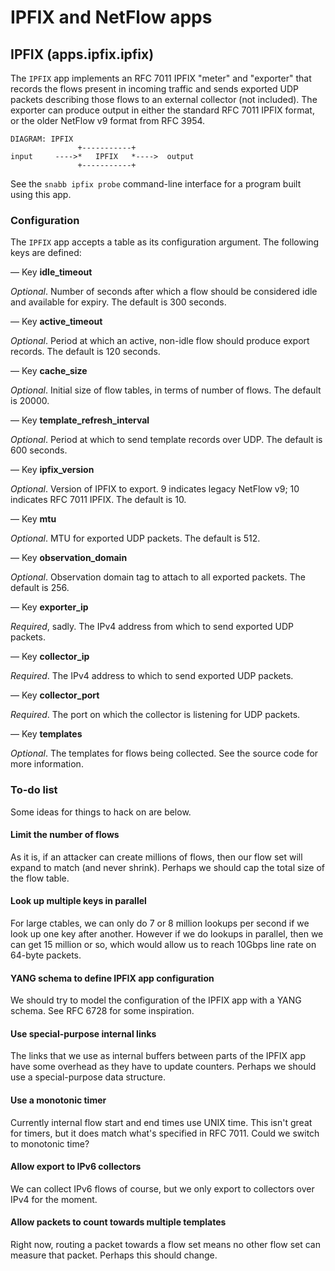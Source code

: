 # IPFIX and NetFlow apps

## IPFIX (apps.ipfix.ipfix)

The `IPFIX` app implements an RFC 7011 IPFIX "meter" and "exporter"
that records the flows present in incoming traffic and sends exported
UDP packets describing those flows to an external collector (not
included).  The exporter can produce output in either the standard RFC
7011 IPFIX format, or the older NetFlow v9 format from RFC 3954.

    DIAGRAM: IPFIX
                   +-----------+
    input     ---->*   IPFIX   *---->  output
                   +-----------+

See the `snabb ipfix probe` command-line interface for a program built
using this app.

### Configuration

The `IPFIX` app accepts a table as its configuration argument. The
following keys are defined:

— Key **idle_timeout**

*Optional*.  Number of seconds after which a flow should be considered
idle and available for expiry.  The default is 300 seconds.

— Key **active_timeout**

*Optional*.  Period at which an active, non-idle flow should produce
export records.  The default is 120 seconds.

— Key **cache_size**

*Optional*.  Initial size of flow tables, in terms of number of flows.
The default is 20000.

— Key **template_refresh_interval**

*Optional*.  Period at which to send template records over UDP.  The
default is 600 seconds.

— Key **ipfix_version**

*Optional*.  Version of IPFIX to export.  9 indicates legacy NetFlow
v9; 10 indicates RFC 7011 IPFIX.  The default is 10.

— Key **mtu**

*Optional*.  MTU for exported UDP packets.  The default is 512.

— Key **observation_domain**

*Optional*.  Observation domain tag to attach to all exported packets.
The default is 256.

— Key **exporter_ip**

*Required*, sadly.  The IPv4 address from which to send exported UDP
packets.

— Key **collector_ip**

*Required*.  The IPv4 address to which to send exported UDP packets.

— Key **collector_port**

*Required*.  The port on which the collector is listening for UDP
packets.

— Key **templates**

*Optional*.  The templates for flows being collected.  See the source
code for more information.

### To-do list

Some ideas for things to hack on are below.

#### Limit the number of flows

As it is, if an attacker can create millions of flows, then our flow
set will expand to match (and never shrink).  Perhaps we should cap
the total size of the flow table.

#### Look up multiple keys in parallel

For large ctables, we can only do 7 or 8 million lookups per second if
we look up one key after another.  However if we do lookups in
parallel, then we can get 15 million or so, which would allow us to
reach 10Gbps line rate on 64-byte packets.

#### YANG schema to define IPFIX app configuration

We should try to model the configuration of the IPFIX app with a YANG
schema.  See RFC 6728 for some inspiration.

#### Use special-purpose internal links

The links that we use as internal buffers between parts of the IPFIX
app have some overhead as they have to update counters.  Perhaps we
should use a special-purpose data structure.

#### Use a monotonic timer

Currently internal flow start and end times use UNIX time.  This isn't
great for timers, but it does match what's specified in RFC 7011.
Could we switch to monotonic time?

#### Allow export to IPv6 collectors

We can collect IPv6 flows of course, but we only export to collectors
over IPv4 for the moment.

#### Allow packets to count towards multiple templates

Right now, routing a packet towards a flow set means no other flow set
can measure that packet.  Perhaps this should change.
